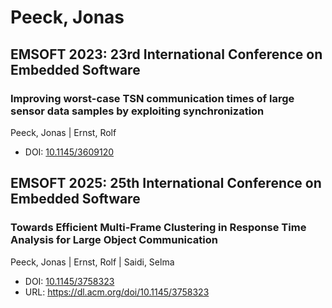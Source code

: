 # Peeck, Jonas

## EMSOFT 2023: 23rd International Conference on Embedded Software

### Improving worst-case TSN communication times of large sensor data samples by exploiting synchronization
Peeck, Jonas | Ernst, Rolf
* DOI: [10.1145/3609120](https://dl.acm.org/doi/10.1145/3609120)

## EMSOFT 2025: 25th International Conference on Embedded Software

### Towards Efficient Multi-Frame Clustering in Response Time Analysis for Large Object Communication
Peeck, Jonas | Ernst, Rolf | Saidi, Selma
* DOI: [10.1145/3758323](https://doi.org/10.1145/3758323)
* URL: <https://dl.acm.org/doi/10.1145/3758323>

